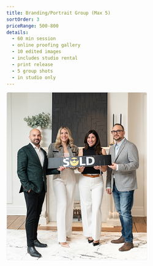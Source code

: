 ```yaml
---
title: Branding/Portrait Group (Max 5)
sortOrder: 3
priceRange: 500-800
details:
  - 60 min session
  - online proofing gallery
  - 10 edited images
  - includes studio rental
  - print release
  - 5 group shots
  - in studio only
---
```


![Branding Session](../../assets/brandingSession.png)
